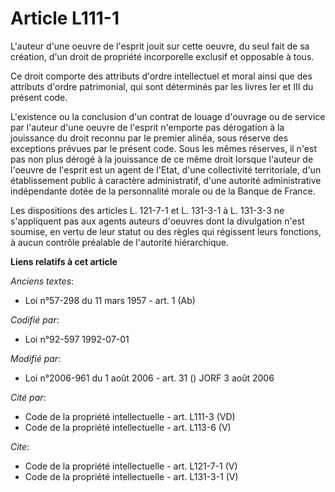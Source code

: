 # Article L111-1

L'auteur d'une oeuvre de l'esprit jouit sur cette oeuvre, du seul fait de sa création, d'un droit de propriété incorporelle
exclusif et opposable à tous. 

Ce droit comporte des attributs d'ordre intellectuel et moral ainsi que des attributs d'ordre patrimonial, qui sont
déterminés par les livres Ier et III du présent code. 

L'existence ou la conclusion d'un contrat de louage d'ouvrage ou de service par l'auteur d'une oeuvre de l'esprit n'emporte
pas dérogation à la jouissance du droit reconnu par le premier alinéa, sous réserve des exceptions prévues par le présent
code. Sous les mêmes réserves, il n'est pas non plus dérogé à la jouissance de ce même droit lorsque l'auteur de l'oeuvre de
l'esprit est un agent de l'Etat, d'une collectivité territoriale, d'un établissement public à caractère administratif, d'une
autorité administrative indépendante dotée de la personnalité morale ou de la Banque de France. 

Les dispositions des articles L. 121-7-1 et L. 131-3-1 à L. 131-3-3 ne s'appliquent pas aux agents auteurs d'oeuvres dont la
divulgation n'est soumise, en vertu de leur statut ou des règles qui régissent leurs fonctions, à aucun contrôle préalable de
l'autorité hiérarchique.

**Liens relatifs à cet article**

_Anciens textes_:

  - Loi n°57-298 du 11 mars 1957 - art. 1 (Ab)

_Codifié par_:

  - Loi n°92-597 1992-07-01

_Modifié par_:

  - Loi n°2006-961 du 1 août 2006 - art. 31 () JORF 3 août 2006

_Cité par_:

  - Code de la propriété intellectuelle - art. L111-3 (VD)
  - Code de la propriété intellectuelle - art. L113-6 (V)

_Cite_:

  - Code de la propriété intellectuelle - art. L121-7-1 (V)
  - Code de la propriété intellectuelle - art. L131-3-1 (V)
